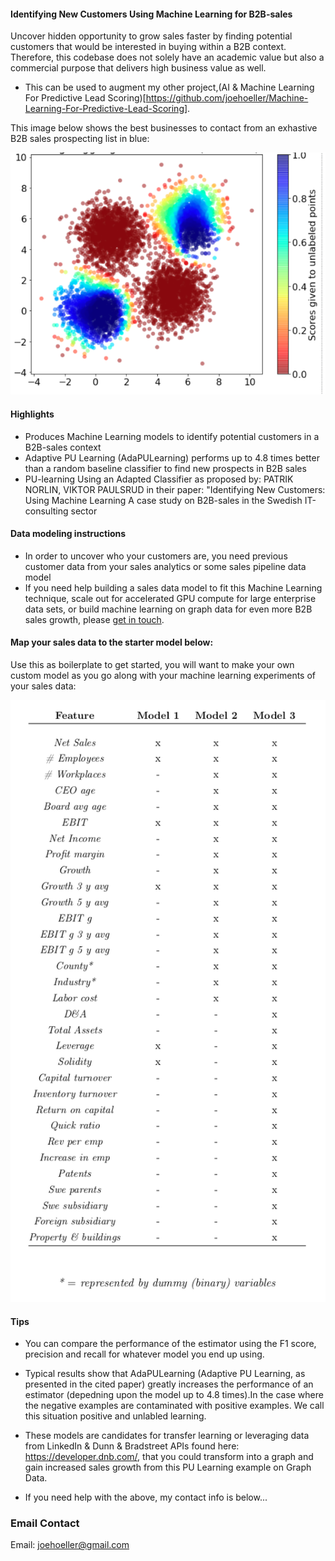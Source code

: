 #### Identifying New Customers Using Machine Learning for B2B-sales

Uncover hidden opportunity to grow sales faster by finding potential customers that would be interested in buying within a B2B context. 
Therefore, this codebase does not solely have an academic value but also a commercial purpose that delivers high business value as well.

* This can be used to augment my other project,(AI & Machine Learning For Predictive Lead Scoring)[https://github.com/joehoeller/Machine-Learning-For-Predictive-Lead-Scoring].

This image below shows the best businesses to contact from an exhastive B2B sales prospecting list in blue:

![github-small](performance.png)


#### Highlights

* Produces Machine Learning models to identify potential customers in a B2B-sales context
* Adaptive PU Learning (AdaPULearning) performs up to 4.8 times better than a random baseline classifier to find new prospects in B2B sales
* PU-learning Using an Adapted Classifier as proposed by: PATRIK NORLIN, VIKTOR PAULSRUD in their paper: "Identifying New Customers: Using Machine Learning A case study on B2B-sales in the Swedish IT-consulting sector

#### Data modeling instructions

* In order to uncover who your customers are, you need previous customer data from your sales analytics or some sales pipeline data model
* If you need help building a sales data model to fit this Machine Learning technique, scale out for accelerated GPU compute for large enterprise data sets, or build machine learning on graph data for even more B2B sales growth, please [get in touch](https://www.linkedin.com/in/computer-vision-engineer/).

#### Map your sales data to the starter model below:

Use this as boilerplate to get started, you will want to make your own custom model as you go along with your machine learning experiments of your sales data:

![github-small](img/starter-feature-model.png)


#### Tips

* You can compare the performance of the estimator using the F1 score, precision and recall for whatever model you end up using.

* Typical results show that AdaPULearning (Adaptive PU Learning, as presented in the cited paper) greatly increases the performance of an estimator (depedning upon the model up to 4.8 times).In the case where the negative examples are contaminated with positive examples. We call this situation positive and unlabled learning.
    
* These models are candidates for transfer learning or leveraging data from LinkedIn & Dunn & Bradstreet APIs found here: https://developer.dnb.com/, that you could transform into a graph and gain increased sales growth from this PU Learning example on Graph Data. 

* If you need help with the above, my contact info is below...

### Email Contact

Email: joehoeller@gmail.com




